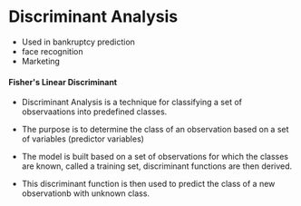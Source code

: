 Discriminant Analysis
========================================
- Used in bankruptcy prediction
- face recognition
- Marketing

#### Fisher's Linear Discriminant

- Discriminant Analysis is a technique for classifying a set of observaations into predefined classes.
- The purpose is to determine the class of an observation based on a set of variables (predictor variables)
- The model is built based on a set of observations for which the classes are known, called a training set, discriminant functions are then derived.

- This discriminant function is then used to predict the class of a new observationb with unknown class.
